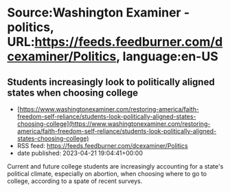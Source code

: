 # Source:Washington Examiner - politics, URL:https://feeds.feedburner.com/dcexaminer/Politics, language:en-US

## Students increasingly look to politically aligned states when choosing college
 - [https://www.washingtonexaminer.com/restoring-america/faith-freedom-self-reliance/students-look-politically-aligned-states-choosing-college](https://www.washingtonexaminer.com/restoring-america/faith-freedom-self-reliance/students-look-politically-aligned-states-choosing-college)
 - RSS feed: https://feeds.feedburner.com/dcexaminer/Politics
 - date published: 2023-04-21 19:04:41+00:00

Current and future college students are increasingly accounting for a state's political climate, especially on abortion, when choosing where to go to college, according to a spate of recent surveys.

